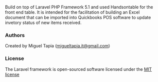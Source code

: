 Build on top of Laravel PHP Framework 5.1 and used Handsontable for the front end table.
It is intended for the facilitation of building an Excel document that can be imported into Quickbooks POS software to update invetory status of new items received.


### Authors

Created by Miguel Tapia (migueltapia.it@gmail.com)


### License

The Laravel framework is open-sourced software licensed under the [MIT license](http://opensource.org/licenses/MIT)
